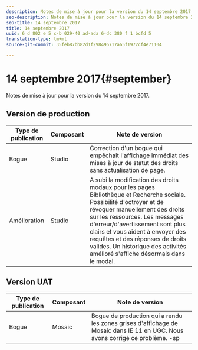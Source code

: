 ```yaml
---
description: Notes de mise à jour pour la version du 14 septembre 2017.
seo-description: Notes de mise à jour pour la version du 14 septembre 2017.
seo-title: 14 septembre 2017
title: 14 septembre 2017
uuid: 6 d 802 e 5 c-b 029-40 ad-ada 6-dc 380 f 1 bcfd 5
translation-type: tm+mt
source-git-commit: 35feb87bb82d1f298496717a65f1972cf4e71104

---
```



# 14 septembre 2017{#september}

Notes de mise à jour pour la version du 14 septembre 2017.

## Version de production

| **Type de publication** | **Composant** | **Note de version** |
|---|---|---|
| Bogue | Studio | Correction d'un bogue qui empêchait l'affichage immédiat des mises à jour de statut des droits sans actualisation de page. |
| Amélioration | Studio | A subi la modification des droits modaux pour les pages Bibliothèque et Recherche sociale. Possibilité d'octroyer et de révoquer manuellement des droits sur les ressources. Les messages d'erreur/d'avertissement sont plus clairs et vous aident à envoyer des requêtes et des réponses de droits valides. Un historique des activités amélioré s'affiche désormais dans le modal. |

## Version UAT

| **Type de publication** | **Composant** | **Note de version** |
|---|---|---|
| Bogue | Mosaic | Bogue de production qui a rendu les zones grises d'affichage de Mosaic dans IE 11 en UGC. Nous avons corrigé ce problème. -sp |

